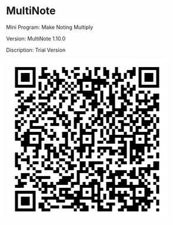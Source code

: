 # MultiNote
Mini Program: Make Noting Multiply

Version: MultiNote 1.10.0

Discription: Trial Version

![](https://github.com/iClassic-Live/MultiNote/blob/master/images/MultiNote%201.10.0.jpg?raw=true)
